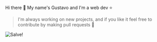 Hi there 👋
My name's Gustavo and I'm a web dev ⭐

> I'm always working on new projects, and if you like it feel free to contribute by making pull requests 🎉

<img src="https://c.tenor.com/zxqWWZc-VsMAAAAC/cheshire-cat-salve.gif" alt="Salve!" />


<!--
**gustavo-zsilva/gustavo-zsilva** is a ✨ _special_ ✨ repository because its `README.md` (this file) appears on your GitHub profile.

Here are some ideas to get you started:

- 🔭 I’m currently working on ...
- 🌱 I’m currently learning ...
- 👯 I’m looking to collaborate on ...
- 🤔 I’m looking for help with ...
- 💬 Ask me about ...
- 📫 How to reach me: ...
- 😄 Pronouns: ...
- ⚡ Fun fact: ...
-->
